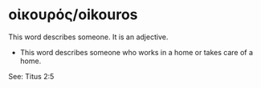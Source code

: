 # οἰκουρός/oikouros

This word describes someone. It is an adjective.

* This word describes someone who works in a home or takes care of a home.

See: Titus 2:5

